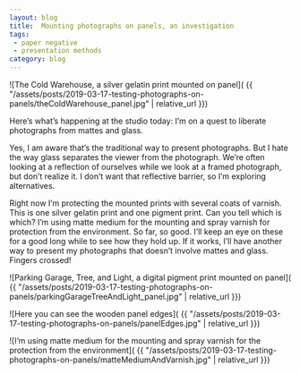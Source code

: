 ```yaml
---
layout: blog
title:  Mounting photographs on panels, an investigation
tags: 
 - paper negative 
 - presentation methods
category: blog
---
```


![The Cold Warehouse, a silver gelatin print mounted on panel]( {{ "/assets/posts/2019-03-17-testing-photographs-on-panels/theColdWarehouse_panel.jpg" | relative_url }})

Here’s what’s happening at the studio today: I’m on a quest to liberate photographs from mattes and glass. 

Yes, I am aware that’s the traditional way to present photographs. But I hate the way glass separates the viewer from the photograph. We’re often looking at a reflection of ourselves while we look at a framed photograph, but don’t realize it. I don’t want that reflective barrier, so I’m exploring alternatives. 

Right now I’m protecting the mounted prints with several coats of varnish. This is one silver gelatin print and one pigment print. Can you tell which is which? I’m using matte medium for the mounting and spray varnish for protection from the environment. So far, so good. I’ll keep an eye on these for a good long while to see how they hold up. If it works, I’ll have another way to present my photographs that doesn’t involve mattes and glass. Fingers crossed!

![Parking Garage, Tree, and Light, a digital pigment print mounted on panel]( {{ "/assets/posts/2019-03-17-testing-photographs-on-panels/parkingGarageTreeAndLight_panel.jpg" | relative_url }})

![Here you can see the wooden panel edges]( {{ "/assets/posts/2019-03-17-testing-photographs-on-panels/panelEdges.jpg" | relative_url }})

![I’m using matte medium for the mounting and spray varnish for the protection from the environment]( {{ "/assets/posts/2019-03-17-testing-photographs-on-panels/matteMediumAndVarnish.jpg" | relative_url }})



